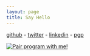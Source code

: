 ```yaml
---
layout: page
title: Say Hello
---
```


<a target="_blank" href="http://github.com/ajkamel">github</a>    -    <a target="_blank" href="http://twitter.com/ajkamel">twitter</a>    -    <a target="_blank" href="http://linkedin.com/in/ashkamel">linkedin</a>    -   <a target="_blank" href="/public/mykey.txt">pgp</a>

<a href="mailto:ajkamel@gmail.com?subject=Pair%20program%20with%20me" title="Pair program with me!">
  <img  src="http://pairprogramwith.me/badge.png"
        alt="Pair program with me!" />
</a>

